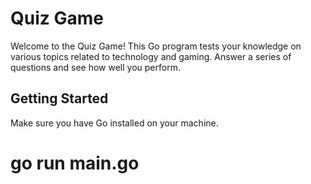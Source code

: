 
# Quiz Game

Welcome to the Quiz Game! This Go program tests your knowledge on various topics related to technology and gaming. Answer a series of questions and see how well you perform.

## Getting Started

Make sure you have Go installed on your machine.

# go run main.go



